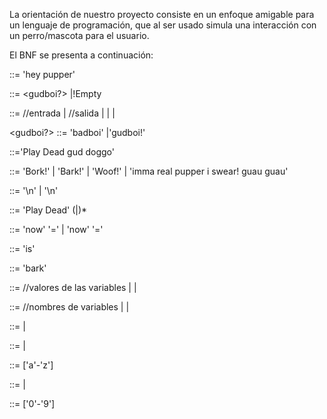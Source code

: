 La orientación de nuestro proyecto consiste en un enfoque amigable para un lenguaje de programación, que al ser usado simula una interacción con un perro/mascota para el usuario.

El BNF se presenta a continuación:

<Program> ::= 'hey pupper' <nl><Statements><PlayDead4Real>

<Statements>::= <nl><gudboi?><Statement><nl><Statements>
            |!Empty

<Statement>    ::= <Read>  //entrada
            | <Bark>                //salida
            | <PlayDead>
            | <Conditional>
            | <RollOver>
            
<gudboi?>   ::= 'badboi'
            |'gudboi!'
            
<PlayDead4Real> ::='Play Dead gud doggo'

<Bark>      ::= 'Bork!'
            | 'Bark!'
            | 'Woof!'
            | 'imma real pupper i swear! guau guau'
            
<nl>        ::= '\n' <nl>
            | '\n'
            
<PlayDead>  ::= 'Play Dead' (<char>|<lilnumba>)*

<assignment>::= 'now' <id> '=' <expression>
            | 'now' <id> '=' <id>

<declaration>::= <is> 'is' <type>

<write>   ::= 'bark' <expression>

<expression>::= <id>        //valores de las variables
		    | <numba>
		    | <word>

<id>    ::= <char>          //nombres de variables
		| <id> <lilnumba>
		| <id> <char>

<type> ::= <numba>
		| <word>

<word> ::= <char>
        |<char><word>

<char> ::= ['a'-'z']

<numba> ::= <numba> <lilnumba>
		| <lilnumba>

<lilnumba>	::= ['0'-'9']





